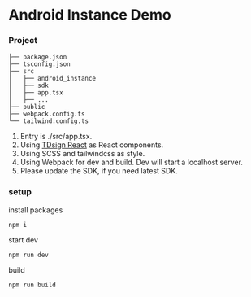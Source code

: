 
# Android Instance Demo

### Project


```
├── package.json
├── tsconfig.json
├── src
│   ├── android_instance
│   ├── sdk
│   ├── app.tsx
│   ├── ...
├── public
├── webpack.config.ts
└── tailwind.config.ts
```

1. Entry is ./src/app.tsx.
2. Using [TDsign React](https://tdesign.tencent.com/react/overview) as React components.
3. Using SCSS and tailwindcss as style.
4. Using Webpack for dev and build. Dev will start a localhost server.
5. Please update the SDK, if you need latest SDK.


### setup

install packages

```
npm i
```

start dev

```
npm run dev
```

build

```
npm run build
```


